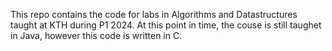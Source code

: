 This repo contains the code for labs in Algorithms and Datastructures taught at KTH during P1 2024.
At this point in time, the couse is still taughet in Java, however this code is written in C.

